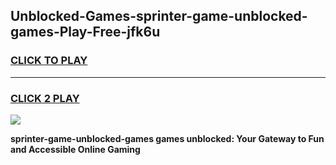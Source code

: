 
## Unblocked-Games-sprinter-game-unblocked-games-Play-Free-jfk6u
<h3>
<a href="https://premium76.site?title=sprinter-game-unblocked-games&ref=23A">CLICK TO PLAY</a></h3>
<hr>

<h3>
<a href="https://premium76.site?title=sprinter-game-unblocked-games&ref=23A">CLICK 2 PLAY</a>
  
</h3>

<a href="https://premium76.site?title=sprinter-game-unblocked-games&ref=23A"><img src="https://clearcache.store/games.png"></a>


**sprinter-game-unblocked-games games unblocked: Your Gateway to Fun and Accessible Online Gaming**
